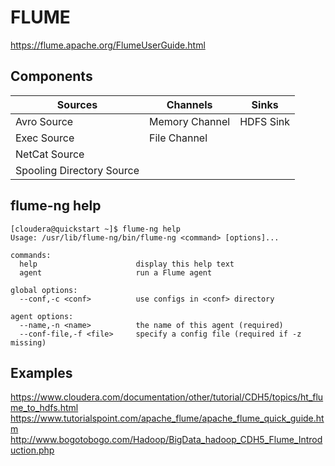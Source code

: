 # FLUME

https://flume.apache.org/FlumeUserGuide.html

## Components
| Sources  | Channels | Sinks |
| ------------- | ------------- | ------------- |
| Avro Source  | Memory Channel  | HDFS Sink  |
| Exec Source  | File Channel  |   |
| NetCat Source  |    |   |
| Spooling Directory Source  |   |   |


## flume-ng help
```Shell
[cloudera@quickstart ~]$ flume-ng help
Usage: /usr/lib/flume-ng/bin/flume-ng <command> [options]...

commands:
  help                      display this help text
  agent                     run a Flume agent

global options:
  --conf,-c <conf>          use configs in <conf> directory

agent options:
  --name,-n <name>          the name of this agent (required)
  --conf-file,-f <file>     specify a config file (required if -z missing)

```

## Examples
https://www.cloudera.com/documentation/other/tutorial/CDH5/topics/ht_flume_to_hdfs.html <br >
https://www.tutorialspoint.com/apache_flume/apache_flume_quick_guide.htm <br >
http://www.bogotobogo.com/Hadoop/BigData_hadoop_CDH5_Flume_Introduction.php

